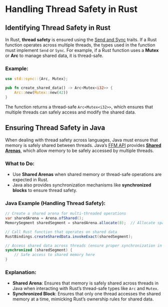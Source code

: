 # Handling Thread Safety in Rust

## Identifying Thread Safety in Rust
In Rust, **thread safety** is ensured using the [Send and Sync](send_and_sync.md) traits. If a Rust function operates across multiple threads, the types used in the function must implement `Send` or `Sync`. For example, if a Rust function uses a **Mutex** or **Arc** to manage shared data, it is thread-safe.

### Example:
```rust
use std::sync::{Arc, Mutex};

pub fn create_shared_data() -> Arc<Mutex<i32>> {
    Arc::new(Mutex::new(42))
}
```

The function returns a thread-safe `Arc<Mutex<i32>>`, which ensures that multiple threads can safely access and modify the shared data.

## Ensuring Thread Safety in Java
When dealing with thread safety across languages, Java must ensure that memory is safely shared between threads. Java’s [FFM API](https://openjdk.org/jeps/454) provides [**Shared Arenas**](arenas.md), which allow memory to be safely accessed by multiple threads.

### What to Do:
- Use **Shared Arenas** when shared memory or thread-safe operations are expected in Rust.
- Java also provides synchronization mechanisms like **synchronized blocks** to ensure thread safety.

### Java Example (Handling Thread Safety):
```java
// Create a shared arena for multi-threaded operations
var sharedArena = Arena.ofShared();
MemorySegment sharedSegment = sharedArena.allocate(8);  // Allocate space for shared memory

// Call Rust function that operates on shared data
RustBindings.createSharedData.invokeExact(sharedSegment);

// Access shared data across threads (ensure proper synchronization in Java)
synchronized (sharedSegment) {
    // Safe access to shared memory here
}
```

### Explanation:
- **Shared Arena**: Ensures that memory is safely shared across threads in Java when interacting with Rust’s thread-safe types like `Arc` and `Mutex`.
- **Synchronized Block**: Ensures that only one thread accesses the shared memory at a time, mimicking Rust’s ownership rules for shared data.
